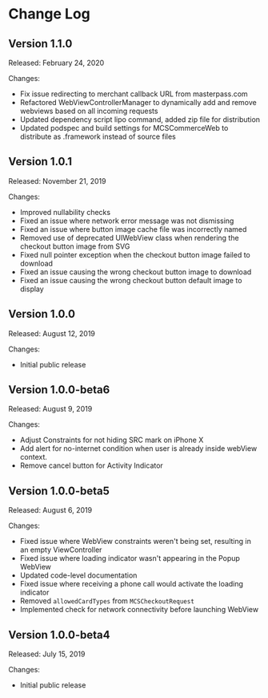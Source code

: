# Change Log

## Version 1.1.0

Released: February 24, 2020

Changes:

* Fix issue redirecting to merchant callback URL from masterpass.com
* Refactored WebViewControllerManager to dynamically add and remove webviews based on all incoming requests
* Updated dependency script lipo command, added zip file for distribution
* Updated podspec and build settings for MCSCommerceWeb to distribute as .framework instead of source files

## Version 1.0.1

Released: November 21, 2019

Changes:

* Improved nullability checks
* Fixed an issue where network error message was not dismissing
* Fixed an issue where button image cache file was incorrectly named
* Removed use of deprecated UIWebView class when rendering the checkout button image from SVG
* Fixed null pointer exception when the checkout button image failed to download
* Fixed an issue causing the wrong checkout button image to download
* Fixed an issue causing the wrong checkout button default image to display


## Version 1.0.0

Released: August 12, 2019

Changes:

* Initial public release

## Version 1.0.0-beta6

Released: August 9, 2019

Changes:

* Adjust Constraints for not hiding SRC mark on iPhone X
* Add alert for no-internet condition when user is already inside webView context.
* Remove cancel button for Activity Indicator

## Version 1.0.0-beta5

Released: August 6, 2019

Changes:

* Fixed issue where WebView constraints weren't being set, resulting in an empty ViewController
* Fixed issue where loading indicator wasn't appearing in the Popup WebView
* Updated code-level documentation
* Fixed issue where receiving a phone call would activate the loading indicator
* Removed `allowedCardTypes` from `MCSCheckoutRequest`
* Implemented check for network connectivity before launching WebView

## Version 1.0.0-beta4

Released: July 15, 2019

Changes:

* Initial public release
